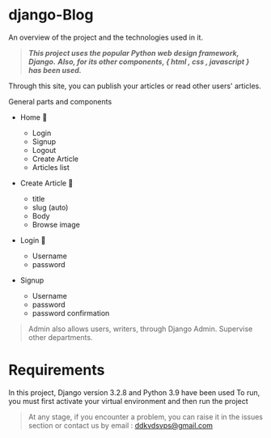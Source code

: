 # django-Blog

An overview of the project and the technologies used in it. 
> ***This project uses the popular Python web design framework, Django.***
> ***Also, for its other components, { html , css , javascript } has been used.***

Through this site, you can publish your articles or read other users' articles.

General parts and components

- Home 🎪
  - Login
  - Signup
  - Logout
  - Create Article
  - Articles list

- Create Article 📑
  - title
  - slug (auto)
  - Body
  - Browse image

- Login 🔐
  - Username
  - password

- Signup 
  - Username
  - password
  - password confirmation


> Admin also allows users, writers, through Django Admin. Supervise other departments.

# Requirements
In this project, Django version 3.2.8 and Python 3.9 have been used
To run, you must first activate your virtual environment and then run the project



> At any stage, if you encounter a problem, you can raise it in the issues section or contact us by email : ddkvdsvps@gmail.com
